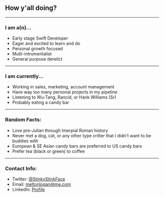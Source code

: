 ## How y'all doing?

--- 

### I am a(n)...
- Early stage Swift Developer
- Eager and excited to learn and do
- Personal growth focused
- Mutli-intrumentalist
- General purpose derelict 

---

### I am currently...

- Working in sales, marketing, account management
- Have way too many personal projects in my pipeline
- Listening to Wu-Tang, Rancid, or Hank Williams (Sr)
- Probably eating a candy bar

---

### Random Facts:

- Love pre-Julian through Imerpial Roman history
- Never met a dog, cat, or any other type critter that I didn't want to be buddies with
- European & SE Asian candy bars are preferred to US candy bars
- Prefer tea (black or green) to coffee

---

### Contact Info:

- Twitter: [@StinkyStinkFace](https://twitter.com/StinkyStinkFace)
- Email: [meltonlogan@me.com](mailto:meltonlogan@me.com)
- LinkedIn: [Profile](https://www.linkedin.com/in/logan-melton-7924021b5/)

